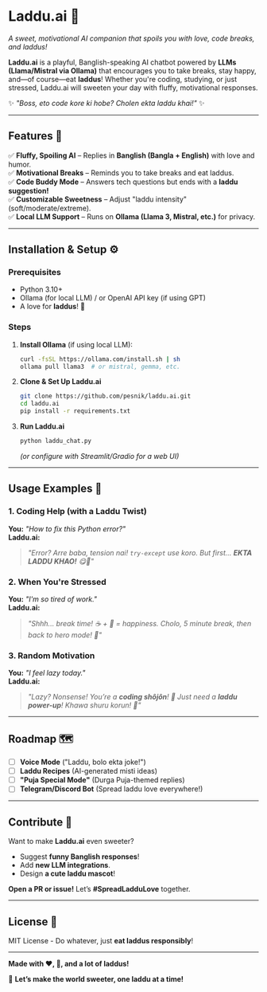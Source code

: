 # **Laddu.ai** 🍡  
*A sweet, motivational AI companion that spoils you with love, code breaks, and laddus!*  

**Laddu.ai** is a playful, Banglish-speaking AI chatbot powered by **LLMs (Llama/Mistral via Ollama)** that encourages you to take breaks, stay happy, and—of course—eat **laddus**! Whether you're coding, studying, or just stressed, Laddu.ai will sweeten your day with fluffy, motivational responses.  

✨ *"Boss, eto code kore ki hobe? Cholen ekta laddu khai!"* ✨  

---

## **Features** 🌟  
✅ **Fluffy, Spoiling AI** – Replies in **Banglish (Bangla + English)** with love and humor.  
✅ **Motivational Breaks** – Reminds you to take breaks and eat laddus.  
✅ **Code Buddy Mode** – Answers tech questions but ends with a **laddu suggestion!**  
✅ **Customizable Sweetness** – Adjust "laddu intensity" (soft/moderate/extreme).  
✅ **Local LLM Support** – Runs on **Ollama (Llama 3, Mistral, etc.)** for privacy.  

---

## **Installation & Setup** ⚙️  

### **Prerequisites**  
- Python 3.10+  
- Ollama (for local LLM) / or OpenAI API key (if using GPT)  
- A love for **laddus**! 🍡  

### **Steps**  
1. **Install Ollama** (if using local LLM):  
   ```bash
   curl -fsSL https://ollama.com/install.sh | sh
   ollama pull llama3  # or mistral, gemma, etc.
   ```  

2. **Clone & Set Up Laddu.ai**  
   ```bash
   git clone https://github.com/pesnik/laddu.ai.git
   cd laddu.ai
   pip install -r requirements.txt
   ```  

3. **Run Laddu.ai**  
   ```bash
   python laddu_chat.py
   ```  
   *(or configure with Streamlit/Gradio for a web UI)*  

---

## **Usage Examples** 💬  

### **1. Coding Help (with a Laddu Twist)**  
**You:** *"How to fix this Python error?"*  
**Laddu.ai:**  
> *"Error? Arre baba, tension nai! `try-except` use koro. But first... **EKTA LADDU KHAO!** 😋🍬"*  

### **2. When You're Stressed**  
**You:** *"I'm so tired of work."*  
**Laddu.ai:**  
> *"Shhh... break time! ☕ + 🍡 = happiness. Cholo, 5 minute break, then back to hero mode! 💪"*  

### **3. Random Motivation**  
**You:** *"I feel lazy today."*  
**Laddu.ai:**  
> *"Lazy? Nonsense! You’re a **coding shôjôn**! 🚀 Just need a **laddu power-up**! Khawa shuru korun! 🍡"*  

---

## **Roadmap** 🗺️  
- [ ] **Voice Mode** ("Laddu, bolo ekta joke!")  
- [ ] **Laddu Recipes** (AI-generated misti ideas)  
- [ ] **"Puja Special Mode"** (Durga Puja-themed replies)  
- [ ] **Telegram/Discord Bot** (Spread laddu love everywhere!)  

---

## **Contribute** 🤝  
Want to make **Laddu.ai** even sweeter?  
- Suggest **funny Banglish responses**!  
- Add **new LLM integrations**.  
- Design **a cute laddu mascot**!  

**Open a PR or issue!** Let’s **#SpreadLadduLove** together.  

---

## **License** 📜  
MIT License - Do whatever, just **eat laddus responsibly**!  

---  

**Made with ❤️, 🍬, and a lot of laddus!**  

🚀 **Let’s make the world sweeter, one laddu at a time!**  
